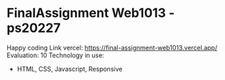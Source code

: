 # FinalAssignment Web1013 - ps20227

Happy coding 
Link vercel: https://final-assignment-web1013.vercel.app/
Evaluation: 10
Technology in use: 
+ HTML, CSS, Javascript, Responsive
